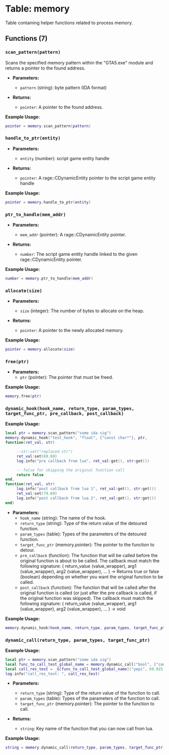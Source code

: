 # Table: memory

Table containing helper functions related to process memory.

## Functions (7)

### `scan_pattern(pattern)`

Scans the specified memory pattern within the "GTA5.exe" module and returns a pointer to the found address.

- **Parameters:**
  - `pattern` (string): byte pattern (IDA format)

- **Returns:**
  - `pointer`: A pointer to the found address.

**Example Usage:**
```lua
pointer = memory.scan_pattern(pattern)
```

### `handle_to_ptr(entity)`

- **Parameters:**
  - `entity` (number): script game entity handle

- **Returns:**
  - `pointer`: A rage::CDynamicEntity pointer to the script game entity handle

**Example Usage:**
```lua
pointer = memory.handle_to_ptr(entity)
```

### `ptr_to_handle(mem_addr)`

- **Parameters:**
  - `mem_addr` (pointer): A rage::CDynamicEntity pointer.

- **Returns:**
  - `number`: The script game entity handle linked to the given rage::CDynamicEntity pointer.

**Example Usage:**
```lua
number = memory.ptr_to_handle(mem_addr)
```

### `allocate(size)`

- **Parameters:**
  - `size` (integer): The number of bytes to allocate on the heap.

- **Returns:**
  - `pointer`: A pointer to the newly allocated memory.

**Example Usage:**
```lua
pointer = memory.allocate(size)
```

### `free(ptr)`

- **Parameters:**
  - `ptr` (pointer): The pointer that must be freed.

**Example Usage:**
```lua
memory.free(ptr)
```

### `dynamic_hook(hook_name, return_type, param_types, target_func_ptr, pre_callback, post_callback)`

**Example Usage:**
```lua
local ptr = memory.scan_pattern("some ida sig")
memory.dynamic_hook("test_hook", "float", {"const char*"}, ptr,
function(ret_val, str)

     --str:set("replaced str")
     ret_val:set(69.69)
     log.info("pre callback from lua", ret_val:get(), str:get())

     -- false for skipping the original function call
     return false
end,
function(ret_val, str)
     log.info("post callback from lua 1", ret_val:get(), str:get())
     ret_val:set(79.69)
     log.info("post callback from lua 2", ret_val:get(), str:get())
end)
```

- **Parameters:**
  - `hook_name` (string): The name of the hook.
  - `return_type` (string): Type of the return value of the detoured function.
  - `param_types` (table<string>): Types of the parameters of the detoured function.
  - `target_func_ptr` (memory.pointer): The pointer to the function to detour.
  - `pre_callback` (function): The function that will be called before the original function is about to be called. The callback must match the following signature: ( return_value (value_wrapper), arg1 (value_wrapper), arg2 (value_wrapper), ... ) -> Returns true or false (boolean) depending on whether you want the original function to be called.
  - `post_callback` (function): The function that will be called after the original function is called (or just after the pre callback is called, if the original function was skipped). The callback must match the following signature: ( return_value (value_wrapper), arg1 (value_wrapper), arg2 (value_wrapper), ... ) -> void

**Example Usage:**
```lua
memory.dynamic_hook(hook_name, return_type, param_types, target_func_ptr, pre_callback, post_callback)
```

### `dynamic_call(return_type, param_types, target_func_ptr)`

**Example Usage:**
```lua
local ptr = memory.scan_pattern("some ida sig")
local func_to_call_test_global_name = memory.dynamic_call("bool", {"const char*", "float", "double", "void*", "int8_t", "int64_t"}, ptr)
local call_res_test = _G[func_to_call_test_global_name]("yepi", 69.025, 420.69, 57005, 126, 1195861093)
log.info("call_res_test: ", call_res_test)
```

- **Parameters:**
  - `return_type` (string): Type of the return value of the function to call.
  - `param_types` (table<string>): Types of the parameters of the function to call.
  - `target_func_ptr` (memory.pointer): The pointer to the function to call.

- **Returns:**
  - `string`: Key name of the function that you can now call from lua.

**Example Usage:**
```lua
string = memory.dynamic_call(return_type, param_types, target_func_ptr)
```


